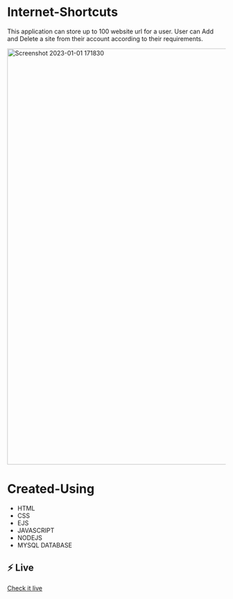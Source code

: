 # Internet-Shortcuts
<p align="centre">
This application can store up to 100 website url for a user. User can Add and Delete a site from their account according to their requirements. 
</p>

<img width="958" alt="Screenshot 2023-01-01 171830" src="https://user-images.githubusercontent.com/86224794/210169678-fc0e1f0c-e734-40ea-b10a-bd0d2fd72008.png">

# Created-Using
<ul>
<li>HTML</li>
<li>CSS</li>
<li>EJS</l/i>
<li>JAVASCRIPT</li>
<li>NODEJS</li>
<li>MYSQL DATABASE</li>
</ul>

## ⚡️ Live
  [Check it live](https://urlshortener.alfiyasiddique.repl.co)
